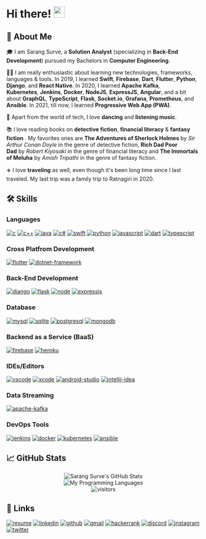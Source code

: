 # Hi there! <img src="https://media.giphy.com/media/hvRJCLFzcasrR4ia7z/giphy.gif" width="29px">

## 🚀 About Me

🎓 I am Sarang Surve, a **Solution Analyst** (specializing in **Back-End Development**) pursued my Bachelors in **Computer Engineering**.

👨‍💻 I am really enthusiastic about learning new technologies, frameworks, languages & tools. In 2019, I learned **Swift**, **Firebase**, **Dart**, **Flutter**, **Python**, **Django**, and **React Native**. In 2020, I learned **Apache Kafka**, **Kubernetes**, **Jenkins**, **Docker**, **NodeJS**, **ExpressJS**, **Angular**, and a bit about **GraphQL**, **TypeScript**, **Flask**, **Socket.io**, **Grafana**, **Prometheus**, and **Ansible**. In 2021, till now, I learned **Progressive Web App (PWA)**.

🎸 Apart from the world of tech, I love **dancing** and **listening music**.

📚 I love reading books on **detective fiction**, **financial literacy** & **fantasy fiction** . My favorites ones are **The Adventures of Sherlock Holmes** by *Sir Arthur Conan Doyle* in the genre of detective fiction, **Rich Dad Poor Dad** by *Robert Kiyosaki* in the genre of financial literacy and **The Immortals of Meluha** by *Amish Tripathi* in the genre of fantasy fiction.

✈️ I love **traveling** as well, even though it's been long time since I last traveled. My last trip was a family trip to Ratnagiri in 2020.

## 🛠️ Skills

### Languages

[![c](https://img.shields.io/badge/C-00599C?style=for-the-badge&logo=c&logoColor=white)](https://github.com/topics/c)
[![c++](https://img.shields.io/badge/C%2B%2B-00599C?style=for-the-badge&logo=c%2B%2B&logoColor=white)](https://github.com/topics/cpp)
[![java](https://img.shields.io/badge/Java-ED8B00?style=for-the-badge&logo=java&logoColor=white)](https://github.com/openjdk)
[![c#](https://img.shields.io/badge/C%23-239120?style=for-the-badge&logo=c-sharp&logoColor=white)](https://github.com/dotnet/csharplang)
[![swift](https://img.shields.io/badge/Swift-FA7343?style=for-the-badge&logo=swift&logoColor=white)](https://github.com/apple/swift)
[![python](https://img.shields.io/badge/Python-3776AB?style=for-the-badge&logo=python&logoColor=white)](https://github.com/python)
[![javascript](https://img.shields.io/badge/JavaScript-323330?style=for-the-badge&logo=javascript&logoColor=F7DF1E)](https://github.com/topics/javascript)
[![dart](https://img.shields.io/badge/Dart-28B6F6?style=for-the-badge&logo=dart&logoColor=white)](https://github.com/dart-lang)
[![typescript](https://img.shields.io/badge/TypeScript-3178C6?style=for-the-badge&logo=typescript&logoColor=white)](https://github.com/microsoft/TypeScript)

### Cross Platfrom Development

[![flutter](https://img.shields.io/badge/Flutter-28B6F6?style=for-the-badge&logo=flutter&logoColor=white)](https://github.com/flutter)
[![dotnet-framework](https://img.shields.io/badge/.NET-5C2D91?style=for-the-badge&logo=.net&logoColor=white)](https://github.com/dotnet)

### Back-End Development

[![django](https://img.shields.io/badge/Django-092E20?style=for-the-badge&logo=django&logoColor=white)](https://github.com/django)
[![flask](https://img.shields.io/badge/Flask-000000?style=for-the-badge&logo=flask&logoColor=white)](https://github.com/pallets/flask)
[![node](https://img.shields.io/badge/Node.js-339933?style=for-the-badge&logo=nodedotjs&logoColor=white)](https://github.com/nodejs)
[![expressjs](https://img.shields.io/badge/express.js-%23404d59.svg?style=for-the-badge&logo=express&logoColor=%2361DAFB)](https://github.com/expressjs)


### Database

[![mysql](https://img.shields.io/badge/MySQL-00000F?style=for-the-badge&logo=mysql&logoColor=white)](https://github.com/mysql)
[![sqlite](https://img.shields.io/badge/SQLite-07405E?style=for-the-badge&logo=sqlite&logoColor=white)](https://github.com/sqlite)
[![postgresql](https://img.shields.io/badge/PostgreSQL-316192?style=for-the-badge&logo=postgresql&logoColor=white)](https://github.com/postgres)
[![mongodb](https://img.shields.io/badge/MongoDB-47A248?style=for-the-badge&logo=mongodb&logoColor=white)](https://github.com/mongodb)

### Backend as a Service (BaaS)

[![firebase](https://img.shields.io/badge/Firebase-ffaa00?style=for-the-badge&logo=Firebase&logoColor=white)](https://github.com/firebase)
[![heroku](https://img.shields.io/badge/Heroku-430098?style=for-the-badge&logo=heroku&logoColor=white)](https://github.com/heroku)

### IDEs/Editors

[![vscode](https://img.shields.io/badge/Visual%20Studio%20Code-0078d7.svg?style=for-the-badge&logo=visual-studio-code&logoColor=white)](https://github.com/microsoft/vscode)
[![xcode](https://img.shields.io/badge/Xcode-007ACC?style=for-the-badge&logo=Xcode&logoColor=white)](https://github.com/topics/xcode)
[![android-studio](https://img.shields.io/badge/-Android%20Studio-green?style=for-the-badge&logo=android-studio&logoColor=white)](https://github.com/android)
[![intellij-idea](https://img.shields.io/badge/IntelliJ%20IDEA-000000.svg?style=for-the-badge&logo=intellij-idea&logoColor=white)](https://github.com/JetBrains/intellij-community)

### Data Streaming
[![apache-kafka](https://img.shields.io/badge/kafka-2.7.1-brightgreen.svg?style=for-the-badge&logo=kafka&logoColor=white)](https://github.com/apache/kafka)

### DevOps Tools
[![jenkins](https://img.shields.io/badge/jenkins-%232C5263.svg?style=for-the-badge&logo=jenkins&logoColor=white)](https://github.com/jenkinsci/jenkins)
[![docker](https://img.shields.io/badge/docker-%230db7ed.svg?style=for-the-badge&logo=docker&logoColor=white)](https://github.com/docker)
[![kubernetes](https://img.shields.io/badge/kubernetes-%23326ce5.svg?style=for-the-badge&logo=kubernetes&logoColor=white)](https://github.com/kubernetes)
[![ansible](https://img.shields.io/badge/ansible-%231A1918.svg?style=for-the-badge&logo=ansible&logoColor=white)](https://github.com/ansible)

## 📈 GitHub Stats

<div align="center">
<img src="https://github-readme-stats.vercel.app/api?username=sarangsurve&hide_border=true&include_all_commits=true&show_icons=true&title_color=79ff97&icon_color=79ff97&text_color=fff&bg_color=151515" alt="Sarang Surve's GitHub Stats">
</div>

<div align="center">
<img src="https://github-readme-stats-eight-theta.vercel.app/api/top-langs/?username=sarangsurve&layout=compact&title_color=79ff97&icon_color=79ff97&text_color=fff&bg_color=151515" alt="My Programming Languages" />
</div>

<div align="center">
<img src="https://visitor-badge.laobi.icu/badge?page_id=sarangsurve.sarangsurve" alt="visitors">
</div>

## 🔗 Links

[![resume](https://img.shields.io/badge/Resume-4285F4?style=for-the-badge&logo=read-the-docs&logoColor=white)](https://drive.google.com/file/d/12x_o9Nd3WtpIJ4ruzyO4AqrOtJ__kYk9/view?usp=sharing)
[![linkedin](https://img.shields.io/badge/LinkedIn-0077B5?style=for-the-badge&logo=LinkedIn&logoColor=white)](https://www.linkedin.com/in/sarangsurve)
[![github](https://img.shields.io/badge/GitHub-000000?style=for-the-badge&logo=GitHub&logoColor=white)](https://github.com/sarangsurve)
[![gmail](https://img.shields.io/badge/Gmail-D14836?style=for-the-badge&logo=Gmail&logoColor=white)](mailto:sarangsurve126@gmail.com)
[![hackerrank](https://img.shields.io/badge/-Hackerrank-2EC866?style=for-the-badge&logo=HackerRank&logoColor=white)](https://www.hackerrank.com/sarangsurve)
[![discord](https://img.shields.io/badge/Discord-7289DA?style=for-the-badge&logo=discord&logoColor=white)](https://discord.com/users/702757482333863948)
[![instagram](https://img.shields.io/badge/Instagram-E4405F?style=for-the-badge&logo=instagram&logoColor=white)](https://www.instagram.com/sarangsurve)
[![twitter](https://img.shields.io/badge/Twitter-1DA1F2?style=for-the-badge&logo=twitter&logoColor=white)](https://twitter.com/sarangsurve)